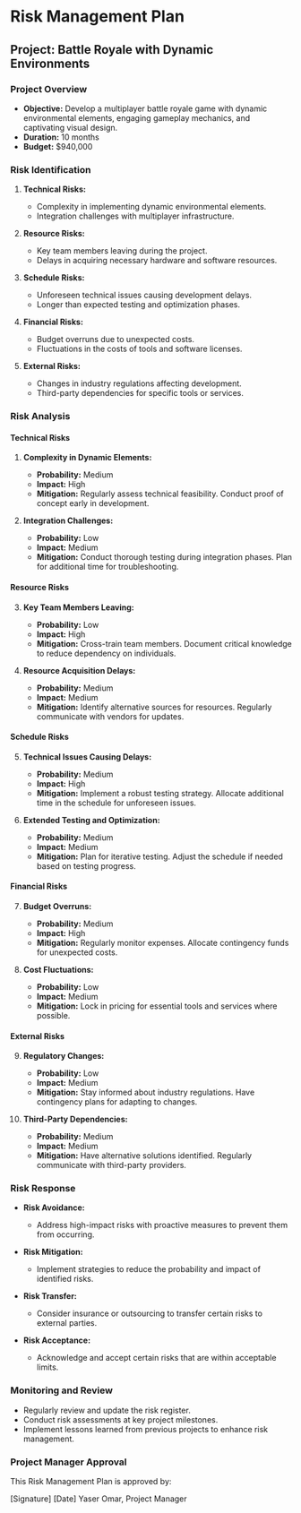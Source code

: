 # Risk Management Plan

## Project: Battle Royale with Dynamic Environments

### Project Overview

- **Objective:** Develop a multiplayer battle royale game with dynamic environmental elements, engaging gameplay mechanics, and captivating visual design.
- **Duration:** 10 months
- **Budget:** $940,000

### Risk Identification

1. **Technical Risks:**
   - Complexity in implementing dynamic environmental elements.
   - Integration challenges with multiplayer infrastructure.

2. **Resource Risks:**
   - Key team members leaving during the project.
   - Delays in acquiring necessary hardware and software resources.

3. **Schedule Risks:**
   - Unforeseen technical issues causing development delays.
   - Longer than expected testing and optimization phases.

4. **Financial Risks:**
   - Budget overruns due to unexpected costs.
   - Fluctuations in the costs of tools and software licenses.

5. **External Risks:**
   - Changes in industry regulations affecting development.
   - Third-party dependencies for specific tools or services.

### Risk Analysis

#### Technical Risks

1. **Complexity in Dynamic Elements:**
   - **Probability:** Medium
   - **Impact:** High
   - **Mitigation:** Regularly assess technical feasibility. Conduct proof of concept early in development.

2. **Integration Challenges:**
   - **Probability:** Low
   - **Impact:** Medium
   - **Mitigation:** Conduct thorough testing during integration phases. Plan for additional time for troubleshooting.

#### Resource Risks

3. **Key Team Members Leaving:**
   - **Probability:** Low
   - **Impact:** High
   - **Mitigation:** Cross-train team members. Document critical knowledge to reduce dependency on individuals.

4. **Resource Acquisition Delays:**
   - **Probability:** Medium
   - **Impact:** Medium
   - **Mitigation:** Identify alternative sources for resources. Regularly communicate with vendors for updates.

#### Schedule Risks

5. **Technical Issues Causing Delays:**
   - **Probability:** Medium
   - **Impact:** High
   - **Mitigation:** Implement a robust testing strategy. Allocate additional time in the schedule for unforeseen issues.

6. **Extended Testing and Optimization:**
   - **Probability:** Medium
   - **Impact:** Medium
   - **Mitigation:** Plan for iterative testing. Adjust the schedule if needed based on testing progress.

#### Financial Risks

7. **Budget Overruns:**
   - **Probability:** Medium
   - **Impact:** High
   - **Mitigation:** Regularly monitor expenses. Allocate contingency funds for unexpected costs.

8. **Cost Fluctuations:**
   - **Probability:** Low
   - **Impact:** Medium
   - **Mitigation:** Lock in pricing for essential tools and services where possible.

#### External Risks

9. **Regulatory Changes:**
   - **Probability:** Low
   - **Impact:** Medium
   - **Mitigation:** Stay informed about industry regulations. Have contingency plans for adapting to changes.

10. **Third-Party Dependencies:**
    - **Probability:** Medium
    - **Impact:** Medium
    - **Mitigation:** Have alternative solutions identified. Regularly communicate with third-party providers.

### Risk Response

- **Risk Avoidance:**
  - Address high-impact risks with proactive measures to prevent them from occurring.

- **Risk Mitigation:**
  - Implement strategies to reduce the probability and impact of identified risks.

- **Risk Transfer:**
  - Consider insurance or outsourcing to transfer certain risks to external parties.

- **Risk Acceptance:**
  - Acknowledge and accept certain risks that are within acceptable limits.

### Monitoring and Review

- Regularly review and update the risk register.
- Conduct risk assessments at key project milestones.
- Implement lessons learned from previous projects to enhance risk management.

### Project Manager Approval

This Risk Management Plan is approved by:

[Signature] [Date]
Yaser Omar, Project Manager
